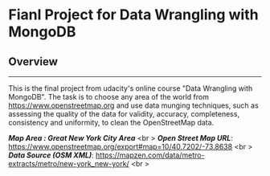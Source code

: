 # Fianl Project for Data Wrangling with MongoDB
## Overview
---
  This is the final project from udacity's online course "Data Wrangling with MongoDB". The task is to choose any area of the world from https://www.openstreetmap.org and use data munging techniques, such as assessing the quality of the data for validity, accuracy, completeness, consistency and uniformity, to clean the OpenStreetMap data.
  
**_Map Area : Great New York City Area_** <br \>
**_Open Street Map URL_**: https://www.openstreetmap.org/export#map=10/40.7202/-73.8638 <br \>
**_Data Source (OSM XML)_**: https://mapzen.com/data/metro-extracts/metro/new-york_new-york/ <br \>
